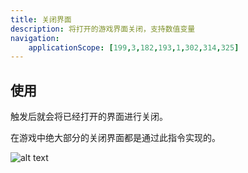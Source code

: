 ```yaml
---
title: 关闭界面
description: 将打开的游戏界面关闭，支持数值变量
navigation:
    applicationScope: [199,3,182,193,1,302,314,325]
---
```


## 使用

触发后就会将已经打开的界面进行关闭。

在游戏中绝大部分的关闭界面都是通过此指令实现的。

![alt text](https://cdn.gcw.wiki.wiki/gcw/image/zh_hans/commands/interface/closeinterface/image.png)
